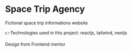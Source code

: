 # Space Trip Agency

Fictional space trip informations website

👉Technologies used in this project: reactjs, tailwind, nextjs

Design from Frontend mentor
